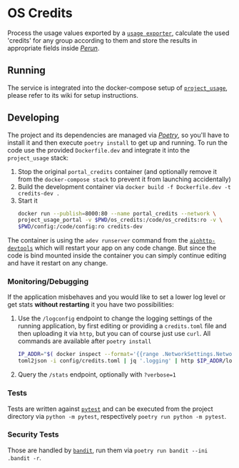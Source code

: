 # OS Credits

Process the usage values exported by a [`usage
exporter`](https://github.com/gilbus/OS_project_usage_exporter), calculate the used
'credits' for any group according to them and store the results in appropriate fields
inside [*Perun*](https://perun-aai.org/).

## Running

The service is integrated into the docker-compose setup of
[`project_usage`](https://github.com/deNBI/project_usage), please refer to its wiki for
setup instructions.

## Developing

The project and its dependencies are managed via
[*Poetry*](https://pypi.org/project/poetry/), so you'll have to install it and then
execute `poetry install` to get up and running. To run the code use the provided
`Dockerfile.dev` and integrate it into the `project_usage` stack:

1. Stop the original `portal_credits` container (and optionally remove it from the
   `docker-compose stack` to prevent it from launching accidentally)
2. Build the development container via `docker build -f Dockerfile.dev -t credits-dev
   .`
3. Start it
	```bash
	docker run --publish=8000:80 --name portal_credits --network \
	project_usage_portal -v $PWD/os_credits:/code/os_credits:ro -v \
	$PWD/config:/code/config:ro credits-dev
	```
The container is using the `adev runserver` command from the
[`aiohttp-devtools`](https://github.com/aio-libs/aiohttp-devtools) which will restart
your app on any code change. But since the code is bind mounted inside the container you
can simply continue editing and have it restart on any change.

### Monitoring/Debugging

If the application misbehaves and you would like to set a lower log level or get stats
**without restarting** it you have two possibilities:

1. Use the `/logconfig` endpoint to change the logging settings of the running
   application, by first editing or providing a `credits.toml` file and then uploading
   it via `http`, but you can of course just use `curl`. All commands are available
   after `poetry install`
	```bash
	IP_ADDR="$( docker inspect --format='{{range .NetworkSettings.Networks}}{{.IPAddress}}{{end}}' portal_credits)"
	toml2json -i config/credits.toml | jq '.logging' | http $IP_ADDR/logconfig
	```
2. Query the `/stats` endpoint, optionally with `?verbose=1`

### Tests

Tests are written against [`pytest`](https://pytest.org) and can be executed from the
project directory via `python -m pytest`, respectively `poetry run python -m pytest`.

### Security Tests

Those are handled by [`bandit`](https://bandit.readthedocs.io), run them via
`poetry run bandit --ini .bandit -r`.
